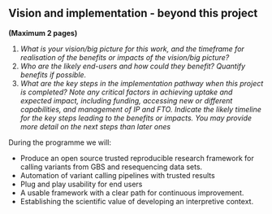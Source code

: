 ## Vision and implementation - beyond this project 
**(Maximum 2 pages)**
1. _What is your vision/big picture for this work, and the timeframe for realisation of the benefits or impacts of the vision/big picture?_
2. _Who are the likely end-users and how could they benefit? Quantify benefits if possible._
3. _What are the key steps in the implementation pathway when this project is completed?  Note any critical factors in achieving uptake and expected impact, including funding, accessing new or different capabilities, and management of IP and FTO. Indicate the likely timeline for the key steps leading to the benefits or impacts.  You may provide more detail on the next steps than later ones_

During the programme we will:

- Produce an open source trusted reproducible research framework for calling variants from GBS and resequencing data sets.
- Automation of variant calling pipelines with trusted results
- Plug and play usability for end users
- A usable framework with a clear path for continuous improvement.
- Establishing the scientific value of developing an interpretive context.
